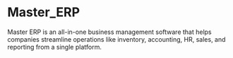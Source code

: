 # Master_ERP
Master ERP is an all-in-one business management software that helps companies streamline operations like inventory, accounting, HR, sales, and reporting from a single platform.
